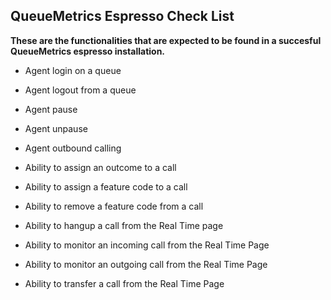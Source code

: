 QueueMetrics Espresso Check List
---------------------------------------------
**These are the functionalities that are expected to be found in a succesful QueueMetrics espresso installation.**

- Agent login on a queue

- Agent logout from a queue

- Agent pause

- Agent unpause

- Agent outbound calling

- Ability to assign an outcome to a call

- Ability to assign a feature code to a call

- Ability to remove a feature code from a call

- Ability to hangup a call from the Real Time page

- Ability to monitor an incoming call from the Real Time Page

- Ability to monitor an outgoing call from the Real Time Page

- Ability to transfer a call from the Real Time Page
